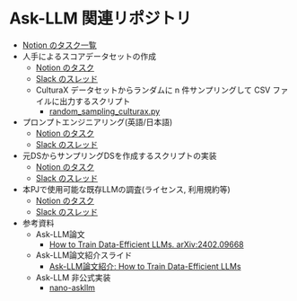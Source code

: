 # Ask-LLM 関連リポジトリ

- [Notion のタスク一覧](https://www.notion.so/matsuolab-geniac/Ask-LLM-52e8a59eb3d8474db3198ee5f7920353?pvs=4)
- 人手によるスコアデータセットの作成
  - [Notion のタスク](https://www.notion.so/matsuolab-geniac/2447de2b123e410cb8f9ab1bb4bde4d2?pvs=4)
  - [Slack のスレッド](https://matsuokenllmcommunity.slack.com/archives/C06MZ27BEQ2/p1712157307815259)
  - CulturaX データセットからランダムに n 件サンプリングして CSV ファイルに出力するスクリプト
    - [random_sampling_culturax.py](random_sampling_culturax.py)
- プロンプトエンジニアリング(英語/日本語)
  - [Notion のタスク](https://www.notion.so/matsuolab-geniac/50abbc7b9f8b476db94315d4a8c83f9d?pvs=4)
  - [Slack のスレッド](https://matsuokenllmcommunity.slack.com/archives/C06MZ27BEQ2/p1712158456495559)
- 元DSからサンプリングDSを作成するスクリプトの実装
  - [Notion のタスク](https://www.notion.so/matsuolab-geniac/DS-DS-2f3ac045bc984d019559938cc8de0128?pvs=4)
  - [Slack のスレッド](https://matsuokenllmcommunity.slack.com/archives/C06MZ27BEQ2/p1712068290842469)
- 本PJで使用可能な既存LLMの調査(ライセンス, 利用規約等)
  - [Notion のタスク](https://www.notion.so/matsuolab-geniac/PJ-LLM-1dae4a2994b7496783d4a2ea2175a629?pvs=4)
  - [Slack のスレッド](https://matsuokenllmcommunity.slack.com/archives/C06MZ27BEQ2/p1712165299844339)
- 参考資料
  - Ask-LLM論文
    - [How to Train Data-Efficient LLMs. arXiv:2402.09668](https://arxiv.org/abs/2402.09668)
  - Ask-LLM論文紹介スライド
    - [Ask-LLM論文紹介: How to Train Data-Efficient LLMs](https://speakerdeck.com/s_ota/ask-llm-20240313)
  - Ask-LLM 非公式実装
    - [nano-askllm](https://github.com/susumuota/nano-askllm)
